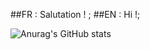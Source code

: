 ##FR : Salutation ! ;
##EN : Hi !;

![Anurag's GitHub stats](https://github-readme-stats.vercel.app/api?username=chaweb&show_icons=true&theme=tokyonight)
